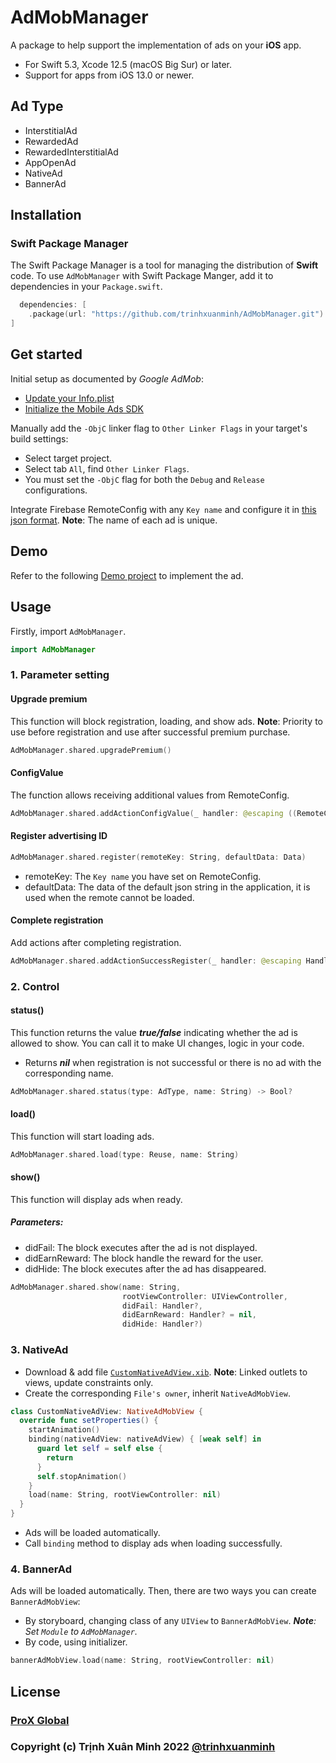# AdMobManager

A package to help support the implementation of ads on your **iOS** app.
- For Swift 5.3, Xcode 12.5 (macOS Big Sur) or later.
- Support for apps from iOS 13.0 or newer.

## Ad Type
- InterstitialAd
- RewardedAd
- RewardedInterstitialAd
- AppOpenAd
- NativeAd
- BannerAd

## Installation

### Swift Package Manager

The Swift Package Manager is a tool for managing the distribution of **Swift** code. To use `AdMobManager` with Swift Package Manger, add it to dependencies in your `Package.swift`.
```swift
  dependencies: [
    .package(url: "https://github.com/trinhxuanminh/AdMobManager.git")
]
```

## Get started
Initial setup as documented by _Google AdMob_:
- [Update your Info.plist](https://developers.google.com/admob/ios/quick-start?hl=vi#update_your_infoplist)
- [Initialize the Mobile Ads SDK](https://developers.google.com/admob/ios/quick-start?hl=vi#initialize_the_mobile_ads_sdk)

Manually add the `-ObjC` linker flag to `Other Linker Flags` in your target's build settings:
- Select target project.
- Select tab `All`, find `Other Linker Flags`.
- You must set the `-ObjC` flag for both the `Debug` and `Release` configurations.

Integrate Firebase RemoteConfig with any `Key name` and configure it in [this json format](https://github.com/trinhxuanminh/AdMobManager/blob/develop/3.2.0/Sources/AdMobManager/Template/RegistrationStructure.json).
**Note**: The name of each ad is unique.

## Demo
Refer to the following [Demo project](https://github.com/trinhxuanminh/DemoAdMobManager/tree/develop/3.2.0) to implement the ad.

## Usage
Firstly, import `AdMobManager`.
```swift
import AdMobManager
```

### 1. Parameter setting

#### Upgrade premium
This function will block registration, loading, and show ads.
**Note**: Priority to use before registration and use after successful premium purchase.
```swift
AdMobManager.shared.upgradePremium()
```

#### ConfigValue
The function allows receiving additional values from RemoteConfig.
```swift
AdMobManager.shared.addActionConfigValue(_ handler: @escaping ((RemoteConfig) -> Void))
```

#### Register advertising ID
```swift
AdMobManager.shared.register(remoteKey: String, defaultData: Data)
```
- remoteKey: The `Key name` you have set on RemoteConfig.
- defaultData: The data of the default json string in the application, it is used when the remote cannot be loaded.

#### Complete registration
Add actions after completing registration.
```swift
AdMobManager.shared.addActionSuccessRegister(_ handler: @escaping Handler)
```

### 2. Control
#### status()
This function returns the value _**true/false**_ indicating whether the ad is allowed to show. You can call it to make UI changes, logic in your code.
- Returns _**nil**_ when registration is not successful or there is no ad with the corresponding name.
```swift
AdMobManager.shared.status(type: AdType, name: String) -> Bool?
```

#### load()
This function will start loading ads.
```swift
AdMobManager.shared.load(type: Reuse, name: String)
```

#### show()
This function will display ads when ready.

##### Parameters:
- didFail: The block executes after the ad is not displayed.
- didEarnReward: The block handle the reward for the user.
- didHide: The block executes after the ad has disappeared.

```swift
AdMobManager.shared.show(name: String,
                         rootViewController: UIViewController,
                         didFail: Handler?,
                         didEarnReward: Handler? = nil,
                         didHide: Handler?)
```

### 3. NativeAd
- Download & add file [`CustomNativeAdView.xib`](https://github.com/trinhxuanminh/AdMobManager/blob/develop/3.2.0/Sources/AdMobManager/Template/CustomNativeAdView.xib).
**Note**: Linked outlets to views, update constraints only.
- Create the corresponding `File's owner`, inherit `NativeAdMobView`.
```swift
class CustomNativeAdView: NativeAdMobView {
  override func setProperties() {
    startAnimation()
    binding(nativeAdView: nativeAdView) { [weak self] in
      guard let self = self else {
        return
      }
      self.stopAnimation()
    }
    load(name: String, rootViewController: nil)
  }
}
```
- Ads will be loaded automatically.
- Call `binding` method to display ads when loading successfully.

### 4. BannerAd
Ads will be loaded automatically.
Then, there are two ways you can create `BannerAdMobView`:
- By storyboard, changing class of any `UIView` to `BannerAdMobView`. _**Note**: Set `Module` to `AdMobManager`._
- By code, using initializer.

```swift
bannerAdMobView.load(name: String, rootViewController: nil)
```

## License
### [ProX Global](https://proxglobal.com)
### Copyright (c) Trịnh Xuân Minh 2022 [@trinhxuanminh](minhtx@proxglobal.com)
